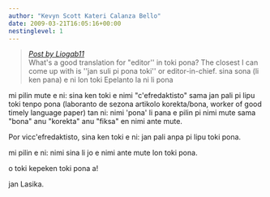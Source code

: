 ```yaml
---
author: "Kevyn Scott Kateri Calanza Bello"
date: 2009-03-21T16:05:16+00:00
nestinglevel: 1
---
```

> [_Post by Liogab11_](/BEBYctia/cxefredaktisto#post1)  
> What's a good translation for "editor'' in toki pona? The closest I can come up with is ''jan suli pi pona toki'' or editor-in-chief. sina sona (li ken pana) e ni lon toki Epelanto la ni li pona  
> 

mi pilin mute e ni: sina ken toki e nimi "c'efredaktisto" sama jan pali pi lipu toki tenpo pona (laboranto de sezona artikolo korekta/bona, worker of good timely language paper) tan ni: nimi 'pona' li pana e pilin pi nimi mute sama "bona" anu "korekta" anu "fiksa" en nimi ante mute.  
  
Por vicc'efredaktisto, sina ken toki e ni: jan pali anpa pi lipu toki pona.  
  
mi pilin e ni: nimi sina li jo e nimi ante mute lon toki pona.  
  
o toki kepeken toki pona a!  
  
jan Lasika.